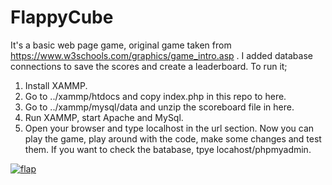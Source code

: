 # FlappyCube
It's a basic web page game, original game taken from https://www.w3schools.com/graphics/game_intro.asp . I added database connections to save the scores and create a leaderboard. To run it;
1) Install XAMMP.
2) Go to ../xammp/htdocs and copy index.php in this repo to here.
3) Go to ../xammp/mysql/data and unzip the scoreboard file in here.
4) Run XAMMP, start Apache and MySql.
5) Open your browser and type localhost in the url section. 
Now you can play the game, play around with the code, make some changes and test them.
If you want to check the batabase, tpye locahost/phpmyadmin.

<a href="https://ibb.co/fXgCLT"><img src="https://preview.ibb.co/k2kuZo/flap.png" alt="flap" border="0"></a>
